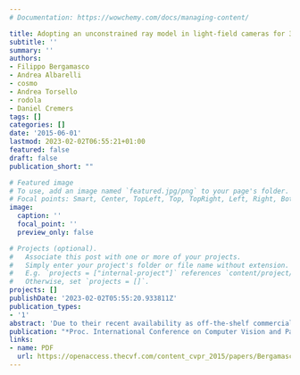 ```yaml
---
# Documentation: https://wowchemy.com/docs/managing-content/

title: Adopting an unconstrained ray model in light-field cameras for 3D shape reconstruction
subtitle: ''
summary: ''
authors:
- Filippo Bergamasco
- Andrea Albarelli
- cosmo
- Andrea Torsello
- rodola
- Daniel Cremers
tags: []
categories: []
date: '2015-06-01'
lastmod: 2023-02-02T06:55:21+01:00
featured: false
draft: false
publication_short: ""

# Featured image
# To use, add an image named `featured.jpg/png` to your page's folder.
# Focal points: Smart, Center, TopLeft, Top, TopRight, Left, Right, BottomLeft, Bottom, BottomRight.
image:
  caption: ''
  focal_point: ''
  preview_only: false

# Projects (optional).
#   Associate this post with one or more of your projects.
#   Simply enter your project's folder or file name without extension.
#   E.g. `projects = ["internal-project"]` references `content/project/deep-learning/index.md`.
#   Otherwise, set `projects = []`.
projects: []
publishDate: '2023-02-02T05:55:20.933811Z'
publication_types:
- '1'
abstract: 'Due to their recent availability as off-the-shelf commercial devices, light-field cameras has gathered increasing attention from both scientific community and industrial operators. However, their composite imaging formation process hinders the ability to exploit the well consolidated stack of calibration methods that are available for traditional cameras. While several efforts have been done to propose practical approaches, most of them still rely on the quasi-pinhole behaviour of the single microlens involved in the capturing process. This results in several drawbacks, ranging from the difficulties in feature detection, due to the reduced size of each microlens, to the need to adopt a model with a relatively small number of parameters. With this paper we propose to embrace a fully non-parametric model for the imaging and we show that it can be properly calibrated with little effort using a dense active target. This process produces a dense set of independent rays that cannot be directly used to produce a conventional image. However, they are an ideal tool for 3D reconstruction tasks, since they are highly redundant, very accurate and they cover a wide range of different baselines. The feasibility and convenience of the process and the accuracy of the obtained calibration are comprehensively evaluated through several experiments.'
publication: "*Proc. International Conference on Computer Vision and Pattern Recognition (CVPR)*"
links:
- name: PDF
  url: https://openaccess.thecvf.com/content_cvpr_2015/papers/Bergamasco_Adopting_an_Unconstrained_2015_CVPR_paper.pdf
---
```

